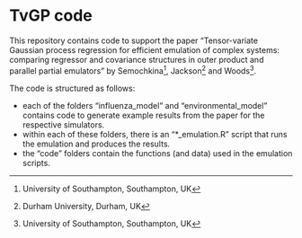# TvGP code


This repository contains code to support the paper “Tensor-variate
Gaussian process regression for efficient emulation of complex systems:
comparing regressor and covariance structures in outer product and
parallel partial emulators” by Semochkina[^1], Jackson[^2] and
Woods[^3].

The code is structured as follows:

- each of the folders “influenza_model” and “environmental_model”
  contains code to generate example results from the paper for the
  respective simulators.
- within each of these folders, there is an “\*\_emulation.R” script
  that runs the emulation and produces the results.
- the “code” folders contain the functions (and data) used in the
  emulation scripts.

[^1]: University of Southampton, Southampton, UK

[^2]: Durham University, Durham, UK

[^3]: University of Southampton, Southampton, UK
